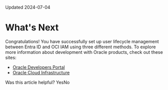 Updated 2024-07-04
# What's Next
Congratulations! You have successfully set up user lifecycle management between Entra ID and OCI IAM using three different methods.
To explore more information about development with Oracle products, check out these sites:
  * [Oracle Developers Portal](https://developer.oracle.com/)
  * [Oracle Cloud Infrastructure](https://www.oracle.com/cloud/)


Was this article helpful?
YesNo

